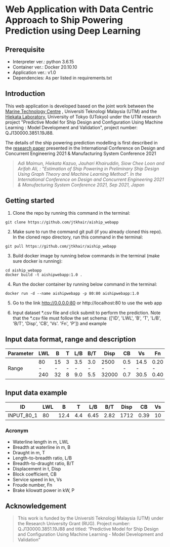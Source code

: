 # Web Application with Data Centric Approach to Ship Powering Prediction using Deep Learning

## Prerequisite
- Interpreter ver.: python 3.6.15
- Container ver.: Docker 20.10.10
- Application ver.: v1.0
- Dependencies: As per listed in requirements.txt

## Introduction
This web application is developed based on the joint work between the [Marine Technology Centre](http://www.mtc-utm.my/)
, Universiti Teknologi Malaysia (UTM) and the [Hiekata Laboratory](https://is.edu.k.u-tokyo.ac.jp/top), University of 
Tokyo (UTokyo) under the UTM research project "Predictive Model for Ship Design and Configuration Using Machine Learning
: Model Development and Validation", project number: Q.J130000.3851.19J88. 

The details of the ship powering prediction modelling is first described in the [research paper](https://bit.ly/3mL96kz) presented in the International Conference on Design and Concurrent Engineering 2021 & Manufacturing System Conference 2021

> _Adi Maimun, Hiekata Kazuo, Jauhari Khairuddin, Siow Chee Loon and Arifah Ali, : "Estimation of Ship Powering in
> Preliminary Ship Design Using Graph Theory and Machine Learning Method". In the International Conference on Design
> and Concurrent Engineering 2021 & Manufacturing System Conference 2021, Sep 2021, Japan_

## Getting started
1. Clone the repo by running this command in the terminal:

```
git clone https://github.com/jtkhair/aiship_webapp
```

2. Make sure to run the command git pull (if you already cloned this repo). In the cloned repo directory, run this 
command in the terminal:
```
git pull https://github.com/jtkhair/aiship_webapp
```

3. Build docker image by running below commands in the terminal (make sure docker is running):
```
cd aiship_webapp
docker build -t aishipwebapp:1.0 .
```

4. Run the docker container by running below command in the terminal:
```
docker run -d --name aishipwebapp -p 80:80 aishipwebapp:1.0
```

5. Go to the link http://0.0.0.0:80 or http://localhost:80 to use the web app

6. Input dataset *.csv file and click submit to perform the prediction. Note that the *.csv file must follow the set 
schema: (['ID', 'LWL', 'B', 'T', 'L/B', 'B/T', 'Disp', 'CB', 'Vs'. 'Fn', 'P']) and example

## Input data format, range and description

Parameter | LWL | B | T | L/B | B/T | Disp | CB |Vs | Fn | P | 
--- | --- | --- | --- |--- |--- |--- |--- |--- |--- |--- |
Range | 80 - 240 | 15 - 32 | 3 - 8 | 3.5 - 9.0 | 3.0 - 5.5 | 2500 - 32000 | 0.5 - 0.7 | 14.5 - 30.5 | 0.20 - 0.40 | 3000 - 70000 | 

## Input data example

ID | LWL | B | T | L/B | B/T | Disp | CB | Vs | Fn | P 
--- | --- | --- |--- |--- |--- |--- |--- |--- |--- |--- |
INPUT_80_1 | 80 | 12.4 | 4.4 | 6.45 | 2.82 | 1712 | 0.39 | 10 | 0.18 | Nan 

### Acronym
- Waterline length in m, LWL
- Breadth at waterline in m, B
- Draught in m, T
- Length-to-breadth ratio, L/B
- Breadth-to-draught ratio, B/T
- Displacement in t, Disp
- Block coefficient, CB
- Service speed in kn, Vs
- Froude number, Fn
- Brake kilowatt power in kW, P

## Acknowledgement
> This work is funded by the Universiti Teknologi Malaysia (UTM) under the Research University Grant (RUG).
Project number: Q.J130000.3851.19J88 and titled: “Predictive Model for Ship Design and Configuration Using Machine
Learning - Model Development and Validation”
